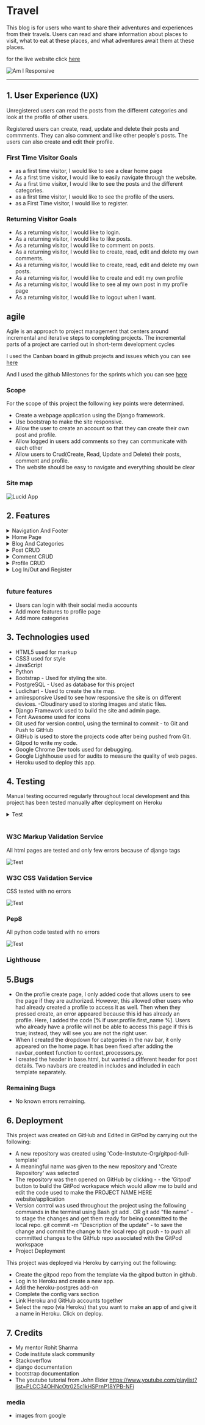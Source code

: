 # Travel

This blog is for users who want to share their adventures and experiences from their travels. Users can read and share information about places to visit, what to eat at these places, and what adventures await them at these places. 

for the live website click
[here](https://project---4.herokuapp.com/)

![Am I Responsive](docs/iamresponsive.png)

<hr>

## 1. User Experience (UX)

Unregistered users can read the posts from the different categories and look at the profile of other users.

Registered users can create, read, update and delete their posts and commments. They can also comment and like other people's posts. The users can also create and edit their profile.

### First Time Visitor Goals
- as a first time visitor, I would like to see a clear home page
- As a first time visitor, I would like to easily navigate through the website.
- As a first time visitor, I would like to see the posts and the different categories.
- as a first time visitor, I would like to see the profile of the users.
- as a First Time visitor, I would like to register.

### Returning Visitor Goals
- As a returning visitor, I would like to login.
- As a returning visitor, I would like to like posts. 
- As a returning visitor, I would like to comment on posts.
- As a returning visitor, I would like to create, read, edit and delete my own comments.
- As a returning visitor, I would like to create, read, edit and delete my own posts.
- As a returning visitor, I would like to create and edit my own profile
- As a returning visitor, I would like to see al my own post in my profile page
- As a returning visitor, I would like to logout when I want.



## agile
Agile is an approach to project management that centers around incremental and iterative steps to completing projects. The incremental parts of a project are carried out in short-term development cycles

I used the Canban board in github projects and issues which you can see 
[here](https://github.com/MustafaSahinci/project-portfolio-4/projects/1)

And I used the github Milestones for the sprints which you can see
[here](https://github.com/MustafaSahinci/project-portfolio-4/milestones)

### Scope
For the scope of this project the following key points were determined.

- Create a webpage application using the Django framework.
- Use bootstrap to make the site responsive.
- Allow the user to create an account so that they can create their own post and profile.
- Allow logged in users add comments so they can communicate with each other
- Allow users to Crud(Create, Read, Update and Delete) their posts, comment and profile.
- The website should be easy to navigate and everything should be clear

### Site map
![Lucid App](docs/Lucas.png)

## 2. Features
<details>
<summary>Navigation And Footer</summary>
<br>

the navigation can be found at the top of the website. If you are not logged in, you will see register and log in, if you are logged in, you will see create post and logout, and if you are an admin you will also see an admin page link.

The blog link has a dropdown where you can choose categories if you wish. Logging in will also display your profile picture with a dropdown menu on the left side of the navigation where you can create, view, and edit your profile.

The navigation adapts to smaller screens by becoming a hamburger menu and the footer has social media links and is a simple design. the navigation and the footer are parts of the base.html

Unregistered User

![NavBar](docs/hero-image-navbar.png)

Registered user

![NavBar](docs/hero-image-navbar1.png)

Admin

![NavBar](docs/hero-image-navbar2.png)

Responsive Navigation

![NavBar](docs/hero-image-navbar3.png)

Responsive Navigation dropdown

![NavBar](docs/hero-image-navbar4.png)

Categories Dropdown

![NavBar](docs/dropdown.png)

Created Profile Dropdown

![NavBar](docs/prof-nav.png)

Not Created Profile dropdown

![NavBar](docs/prof-nav1.png)

Footer

![Footer](docs/footer.png)
</details>

<details>
<summary>Home Page</summary>
<br>

The home page is kept simple. it consists of a hero image with the navigation on it. The hero image is part of the base.html

Following that is an about section with a brief description of the site and a link to the blog.

The last part of the page is a category section where you will find the categories that you can expect

Masthead/Hero-image same on every page except Post Details

![Home Page](docs/home-page.png)

About Section

![Home Page](docs/home-page1.png)

Categories Section

![Home Page](docs/home-page2.png)
</details>

<details>
<summary>Blog And Categories</summary>
<br>

All posts can be found on the blog page. This page displays the photo, title, excerpt, author, category, date time, and likes for the post.

Below the post you will find a category link that will take you to that category's page. On the category page, you will only see posts associated with that category. 

All of these pages have a pagination of no more than six posts

Blog page where you can find all the posts

![Blog Page](docs/blog.png)

Adventure page where you can find the posts with the category adventure

![Adventure Page](docs/cat-adventure.png)

Food page where you can find the posts with the category food

![Food Page](docs/cat-food.png)

Location page where you can find the posts with the category location

![Location Page](docs/cat-location.png)
</details>

<details>
<summary>Post CRUD</summary>
<br>

Creating your own post is easy. You can enter a title, excerpt, and content, upload a photo, and choose a category.

On the post detail page, the hero image changes to the actual post image with the post details.

Below this is the title and content of the post, as well as how many likes and comments the post has. Here you'll also see who the author is, and if the author created a profile, you'll also see their profile picture, which you can press to go to their profile page.

You can see the comments below. If you are logged in, you can post your comments. And if you created this post yourself, you will also see a link to edit and delete the post.

You can change anything about your post on the post edit page. And on the delete page you can delete your post

Create Post

![Post](docs/create-post.png)
![Post](docs/create-post1.png)

Post Detail

![Post](docs/post-detail.png)

Post Detail logged in user and own post

![Post](docs/post-detail1.png)

Post detail logged in user but not own post

![Post](docs/post-detail3.png)

Post Detail not logged in

![Post](docs/post-detail2.png)

Edit your post

![Post](docs/post-edit.png)

Edit your post

![Post](docs/post-edit1.png)

Delete your post?

![Post](docs/post-delete.png)
</details>

<details>
<summary>Comment CRUD</summary>
<br>

If you are not logged in, you can only read the comments. But if you are logged in you can create, read, update and detele your comment.

Here you can create your comment

![Comments](docs/comments.png)

Here you can read your comments

![Comments](docs/comments1.png)

Here you can Update you comments

![Comments](docs/comments2.png)

Here you can Delete your comments and if you click cancel you get back to the post

![Comments](docs/comments3.png)
</details>

<details>
<summary>Profile CRUD</summary>
<br>

If you haven't created a profile, you will see the link in the navigation. On the profile create page, you can enter your first name, last name, bio, social media links, and upload your photo.

On the profile detail page you see the username, photo, first name, last name, social media links and the bio of the author. And below are all the posts created by this author

You can change anything about your profile on the profile edit page.

Profile create

![Profile](docs/profile-create.png)
![Profile](docs/profile-create1.png)

Profile page with profile details and all own posts

![Profile](docs/profile.png)

Profile Edit

![Profile](docs/profile-edit.png)
![Profile](docs/profile-edit1.png)
![Profile](docs/profile-edit2.png)
</details>

<details>
<summary>Log In/Out and Register</summary>
<br>

these pages are for logging in/out and registering

Login Page

![Login](docs/login.png)

Logout Page

![Logout](docs/logout.png)

Register Page

![Register](docs/register.png)
</details>
<br>

### future features
- Users can login with their social media accounts
- Add more features to profile page
- Add more categories

## 3. Technologies used
- HTML5 used for markup
- CSS3 used for style
- JavaScript
- Python
- Bootstrap - Used for styling the site.
- PostgreSQL - Used as database for this project
- Ludichart - Used to create the site map.
- amiresponsive Used to see how responsive the site is on different devices.
-Cloudinary used to storing images and static files.
- Django Framework used to build the site and admin page.
- Font Awesome used for icons
- Git used for version control, using the terminal to commit - to Git and Push to GitHub
- GitHub is used to store the projects code after being pushed from Git.
- Gitpod to write my code.
- Google Chrome Dev tools used for debugging.
- Google Lighthouse used for audits to measure the quality of web pages.
- Heroku used to deploy this app.

## 4. Testing
Manual testing occurred regularly throughout local development and this project has been tested manually after deployment on Heroku

<details>
<summary>Test</summary>
<br>

All form validations are working here, and if you are not logged in or the wrong user, you cannot access the page

All the links, buttons and features are working

for login this error show up:

The username and/or password you specified are not correct.

and for register you can see these errors:

The password is too similar to the username.

This password is too short. It must contain at least 8 characters.

This password is too common.

if you click login on the nav bar you get to the login page, here it is required to fill in Username and Password 

![Test](docs/login-test.png)
![Test](docs/login-test1.png)

if you click Register on the nav bar you get to the register page, here it is required to fill in Username and 2 x Password. for now email is optional 

![Test](docs/register-test.png)
![Test](docs/register-test1.png)
![Test](docs/register-test2.png)

The first step is to go to the blog page or your profile page, which you can access from the nav bar or through the button on the home page. You can also click on your profile image and select show profile. On your profile page, you can only see your own posts. On the blog page, you must find your own posts. The edit link is located next to the counter of comments when you click on one of your posts. You will be taken to the post-edit page when you click this link. Only the title and content are required.  

![Test](docs/post-edit-test.png)
![Test](docs/post-edit-test1.png)

First you must be logged in, then you can click create post on the nav bar. here it is required to fill in the title and content.

![Test](docs/post-create-test.png)
![Test](docs/post-create-test1.png)

If you are not logged in you have no acces to this page.

![Test](docs/post-create-test2.png)

If you are not logged in you have no acces to this page.

![Test](docs/post-delete-test.png)

if you are not the right user you have no acces to this page.

![Test](docs/post-delete-test1.png)

If you are not logged in you have no acces to this page.

![Test](docs/profile-edit-test.png)

if you are not the right user you have no acces to this page.

![Test](docs/profile-edit-test1.png)

If you are not logged in you have no acces to this page.

![Test](docs/profile-create-test.png)

if you are not the right user you have no acces to this page.

![Test](docs/profile-create-test1.png)

If you are not logged in you have no acces to this page.

![Test](docs/comment-edit-test.png)

if you are not the right user you have no acces to this page.

![Test](docs/comment-edit-test1.png)

If you are not logged in you have no acces to this page.

![Test](docs/comment-delete-test.png)

if you are not the right user you have no acces to this page.

![Test](docs/comment-delete-test1.png)
</details>

<br>

### W3C Markup Validation Service
All html pages are tested and only few errors because of django tags

![Test](docs/html-test.png)
### W3C CSS Validation Service
CSS tested with no errors

![Test](docs/css-test.png)
### Pep8
All python code tested with no errors

![Test](docs/pep8-test.png)
### Lighthouse

## 5.Bugs
- On the profile create page, I only added code that allows users to see the page if they are authorized. However, this allowed other users who had already created a profile to access it as well. Then when they pressed create, an error appeared because this id has already an profile. Here, I added the code [% if user.profile.first_name %]. Users who already have a profile will not be able to access this page if this is true; instead, they will see you are not the right user.
- When I created the dropdown for categories in the nav bar, it only appeared on the home page. It has been fixed after adding the navbar_context function to context_processors.py.
- I created the header in base.html, but wanted a different header for post details. Two navbars are created in includes and included in each template separately.

### Remaining Bugs
- No known errors remaining.

## 6. Deployment
This project was created on GitHub and Edited in GitPod by carrying out the following:

- A new repository was created using 'Code-Instutute-Org/gitpod-full-template'
- A meaningful name was given to the new repository and 'Create Repository' was selected
- The repository was then opened on GitHub by clicking - - the 'Gitpod' button to build the GitPod workspace which would allow me to build and edit the code used to make the PROJECT NAME HERE website/application
- Version control was used throughout the project using the following commands in the terminal using Bash
git add . OR git add "file name" - to stage the changes and get them ready for being committed to the local repo.
git commit -m "Description of the update" - to save the change and commit the change to the local repo
git push - to push all committed changes to the GitHub repo associated with the GitPod workspace
- Project Deployment

This project was deployed via Heroku by carrying out the following:

- Create the gitpod repo from the template via the gitpod button in github.
- Log in to Heroku and create a new app.
- Add the heroku-postgres add-on
- Complete the config vars section
- Link Heroku and GitHub accounts together
- Select the repo (via Heroku) that you want to make an app of and give it a name in Heroku.
Click on deploy.

## 7. Credits
- My mentor Rohit Sharma
- Code institute slack community
- Stackoverflow
- django documentation
- bootstrap documentation
- The youtube tutorial from John Elder https://www.youtube.com/playlist?list=PLCC34OHNcOtr025c1kHSPrnP18YPB-NFi

### media
- images from google

